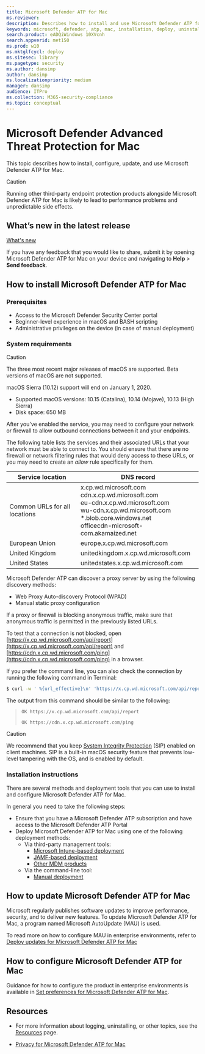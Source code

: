 ```yaml
---
title: Microsoft Defender ATP for Mac
ms.reviewer: 
description: Describes how to install and use Microsoft Defender ATP for Mac.
keywords: microsoft, defender, atp, mac, installation, deploy, uninstallation, intune, jamf, macos, catalina, mojave, high sierra
search.product: eADQiWindows 10XVcnh
search.appverid: met150
ms.prod: w10
ms.mktglfcycl: deploy
ms.sitesec: library
ms.pagetype: security
ms.author: dansimp
author: dansimp
ms.localizationpriority: medium
manager: dansimp
audience: ITPro
ms.collection: M365-security-compliance 
ms.topic: conceptual
---
```


# Microsoft Defender Advanced Threat Protection for Mac

This topic describes how to install, configure, update, and use Microsoft Defender ATP for Mac.

> [!CAUTION]
> Running other third-party endpoint protection products alongside Microsoft Defender ATP for Mac is likely to lead to performance problems and unpredictable side effects.

## What’s new in the latest release

[What's new](microsoft-defender-atp-mac-whatsnew.md)

If you have any feedback that you would like to share, submit it by opening Microsoft Defender ATP for Mac on your device and navigating to **Help** > **Send feedback**.

## How to install Microsoft Defender ATP for Mac

### Prerequisites

- Access to the Microsoft Defender Security Center portal
- Beginner-level experience in macOS and BASH scripting
- Administrative privileges on the device (in case of manual deployment)

### System requirements

> [!CAUTION]
> The three most recent major releases of macOS are supported. Beta versions of macOS are not supported.
>
> macOS Sierra (10.12) support will end on January 1, 2020.

- Supported macOS versions: 10.15 (Catalina), 10.14 (Mojave), 10.13 (High Sierra)
- Disk space: 650 MB

After you've enabled the service, you may need to configure your network or firewall to allow outbound connections between it and your endpoints.

The following table lists the services and their associated URLs that your network must be able to connect to. You should ensure that there are no firewall or network filtering rules that would deny access to these URLs, or you may need to create an *allow* rule specifically for them.

| Service location                         | DNS record              |
| ---------------------------------------- | ----------------------- |
| Common URLs for all locations            |  x.cp.wd.microsoft.com <br/> cdn.x.cp.wd.microsoft.com <br/> eu-cdn.x.cp.wd.microsoft.com <br/> wu-cdn.x.cp.wd.microsoft.com <br/> *.blob.core.windows.net <br/> officecdn-microsoft-com.akamaized.net |
| European Union                           | europe.x.cp.wd.microsoft.com |
| United Kingdom                           | unitedkingdom.x.cp.wd.microsoft.com |
| United States                            | unitedstates.x.cp.wd.microsoft.com |

Microsoft Defender ATP can discover a proxy server by using the following discovery methods:
- Web Proxy Auto-discovery Protocol (WPAD)
- Manual static proxy configuration

If a proxy or firewall is blocking anonymous traffic, make sure that anonymous traffic is permitted in the previously listed URLs.

To test that a connection is not blocked, open [https://x.cp.wd.microsoft.com/api/report](https://x.cp.wd.microsoft.com/api/report) and [https://cdn.x.cp.wd.microsoft.com/ping](https://cdn.x.cp.wd.microsoft.com/ping) in a browser.

If you prefer the command line, you can also check the connection by running the following command in Terminal:

```bash
$ curl -w ' %{url_effective}\n' 'https://x.cp.wd.microsoft.com/api/report' 'https://cdn.x.cp.wd.microsoft.com/ping'
```

The output from this command should be similar to the following:

> `OK https://x.cp.wd.microsoft.com/api/report`
>
> `OK https://cdn.x.cp.wd.microsoft.com/ping`

> [!CAUTION]
> We recommend that you keep [System Integrity Protection](https://support.apple.com/en-us/HT204899) (SIP) enabled on client machines. SIP is a built-in macOS security feature that prevents low-level tampering with the OS, and is enabled by default.

### Installation instructions

There are several methods and deployment tools that you can use to install and configure Microsoft Defender ATP for Mac.

In general you need to take the following steps:

- Ensure that you have a Microsoft Defender ATP subscription and have access to the Microsoft Defender ATP Portal
- Deploy Microsoft Defender ATP for Mac using one of the following deployment methods:
  - Via third-party management tools:
    - [Microsoft Intune-based deployment](microsoft-defender-atp-mac-install-with-intune.md)
    - [JAMF-based deployment](microsoft-defender-atp-mac-install-with-jamf.md)
    - [Other MDM products](microsoft-defender-atp-mac-install-with-other-mdm.md)
  - Via the command-line tool:
    - [Manual deployment](microsoft-defender-atp-mac-install-manually.md)

## How to update Microsoft Defender ATP for Mac

Microsoft regularly publishes software updates to improve performance, security, and to deliver new features. To update Microsoft Defender ATP for Mac, a program named Microsoft AutoUpdate (MAU) is used.

To read more on how to configure MAU in enterprise environments, refer to [Deploy updates for Microsoft Defender ATP for Mac](microsoft-defender-atp-mac-updates.md)

## How to configure Microsoft Defender ATP for Mac

Guidance for how to configure the product in enterprise environments is available in [Set preferences for Microsoft Defender ATP for Mac](microsoft-defender-atp-mac-preferences.md).

## Resources

- For more information about logging, uninstalling, or other topics, see the [Resources](microsoft-defender-atp-mac-resources.md) page.

- [Privacy for Microsoft Defender ATP for Mac](microsoft-defender-atp-mac-privacy.md)
